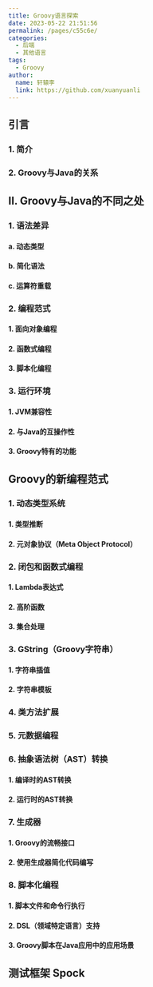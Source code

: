 ```yaml
---
title: Groovy语言探索
date: 2023-05-22 21:51:56
permalink: /pages/c55c6e/
categories:
  - 后端
  - 其他语言
tags:
  - Groovy
author: 
  name: 轩辕李
  link: https://github.com/xuanyuanli
---
```



## 引言
### 1. 简介
### 2. Groovy与Java的关系

## II. Groovy与Java的不同之处
### 1. 语法差异
#### a. 动态类型
#### b. 简化语法
#### c. 运算符重载

### 2. 编程范式
#### 1. 面向对象编程
#### 2. 函数式编程
#### 3. 脚本化编程

### 3. 运行环境
#### 1. JVM兼容性
#### 2. 与Java的互操作性
#### 3. Groovy特有的功能

## Groovy的新编程范式
### 1. 动态类型系统
#### 1. 类型推断
#### 2. 元对象协议（Meta Object Protocol）

### 2. 闭包和函数式编程
#### 1. Lambda表达式
#### 2. 高阶函数
#### 3. 集合处理

### 3. GString（Groovy字符串）
#### 1. 字符串插值
#### 2. 字符串模板

### 4. 类方法扩展

### 5. 元数据编程

### 6. 抽象语法树（AST）转换
#### 1. 编译时的AST转换
#### 2. 运行时的AST转换

### 7. 生成器
#### 1. Groovy的流畅接口
#### 2. 使用生成器简化代码编写

### 8. 脚本化编程
#### 1. 脚本文件和命令行执行
#### 2. DSL（领域特定语言）支持
#### 3. Groovy脚本在Java应用中的应用场景

## 测试框架 Spock




